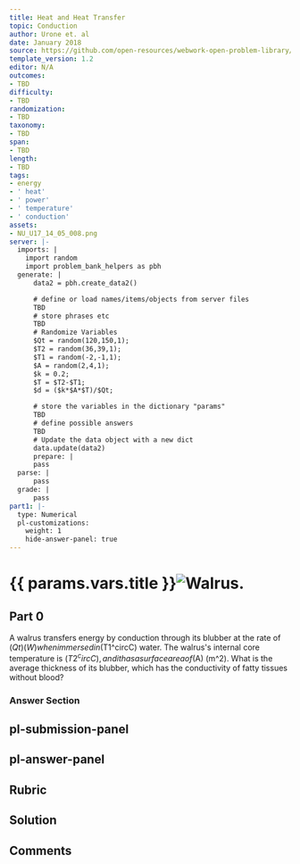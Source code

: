 ```yaml
---
title: Heat and Heat Transfer
topic: Conduction
author: Urone et. al
date: January 2018
source: https://github.com/open-resources/webwork-open-problem-library/tree/master/Contrib/BrockPhysics/College_Physics_Urone/14.Heat_and_Heat_Transfer/14-05.Conduction/NU_U17_14_05_008.pg
template_version: 1.2
editor: N/A
outcomes:
- TBD
difficulty:
- TBD
randomization:
- TBD
taxonomy:
- TBD
span:
- TBD
length:
- TBD
tags:
- energy
- ' heat'
- ' power'
- ' temperature'
- ' conduction'
assets:
- NU_U17_14_05_008.png
server: |-
  imports: |
    import random
    import problem_bank_helpers as pbh
  generate: |
      data2 = pbh.create_data2()

      # define or load names/items/objects from server files
      TBD
      # store phrases etc
      TBD
      # Randomize Variables
      $Qt = random(120,150,1);
      $T2 = random(36,39,1);
      $T1 = random(-2,-1,1);
      $A = random(2,4,1);
      $k = 0.2;
      $T = $T2-$T1;
      $d = ($k*$A*$T)/$Qt;

      # store the variables in the dictionary "params"
      TBD
      # define possible answers
      TBD
      # Update the data object with a new dict
      data.update(data2)
      prepare: |
      pass
  parse: |
      pass
  grade: |
      pass
part1: |-
  type: Numerical
  pl-customizations:
    weight: 1
    hide-answer-panel: true
---
```


# {{ params.vars.title }}![Walrus.](NU_U17_14_05_008.png)

## Part 0 
A walrus transfers energy by conduction through its blubber at the rate of ($Qt) (W) when immersed in ($T1^circC) water. The walrus's internal core temperature is ($T2^circC), and it has a surface area of ($A) (m^2). What is the average thickness of its blubber, which has the conductivity of fatty tissues without blood? 


### Answer Section 


## pl-submission-panel 


## pl-answer-panel 


## Rubric 


## Solution 


## Comments 


